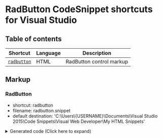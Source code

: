 # RadButton CodeSnippet shortcuts for Visual Studio

## Table of contents

| Shortcut | Language| Description |
| --- | --- | --- |
| [`radbutton`](#radbutton-control) | HTML | RadButton control markup |

## Markup

### RadButton 
- shortcut: radbutton
- filename: radbutton.snippet
- default destination: 'C:\Users\\{USERNAME}\Documents\Visual Studio 2015\Code Snippets\Visual Web Developer\My HTML Snippets'

<details>
<summary>Generated code (Click here to expand)</summary>

```html
<telerik:RadButton runat="server" ID="RadButton1" Text="Postback" AutoPostBack="true" />
```

</details>

